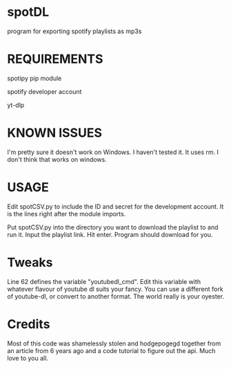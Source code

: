 # spotDL
program for exporting spotify playlists as mp3s

# REQUIREMENTS
spotipy pip module

spotify developer account

yt-dlp
# KNOWN ISSUES
I'm pretty sure it doesn't work on Windows. I haven't tested it. It uses rm. I don't think that works on windows. 
# USAGE
Edit spotCSV.py to include the ID and secret for the development account. It is the lines right after the module imports.

Put spotCSV.py into the directory you want to download the playlist to and run it. Input the playlist link. Hit enter. Program should download for you.

# Tweaks
Line 62 defines the variable "youtubedl_cmd". Edit this variable with whatever flavour of youtube dl suits your fancy. You can use a different fork of youtube-dl, or convert to another format. The world really is your oyester.
# Credits
Most of this code was shamelessly stolen and hodgepogegd together from an article from 6 years ago and a code tutorial to figure out the api. Much love to you all.
